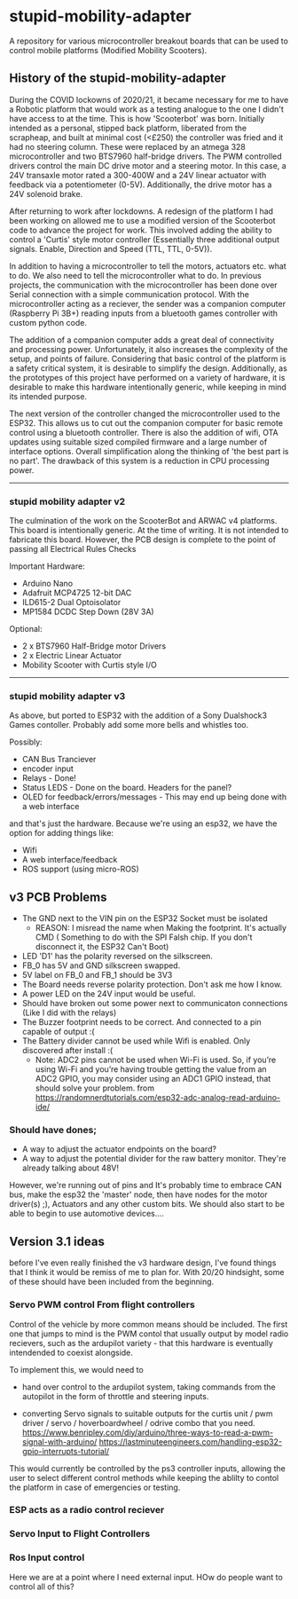 # stupid-mobility-adapter

A repository for various microcontroller breakout boards that can be used to control mobile platforms (Modified Mobility Scooters).

## History of the stupid-mobility-adapter

During the COVID lockowns of 2020/21, it became necessary for me to have a Robotic platform that would work as a testing analogue to the one I didn't have access to at the time. This is how 'Scooterbot' was born. Initially intended as a personal, stipped back platform, liberated from the scrapheap, and built at minimal cost (<£250) the controller was fried and it had no steering column. These were replaced by an atmega 328 microcontroller and two BTS7960 half-bridge drivers. The PWM controlled drivers control the main DC drive motor and a steering motor. In this case, a 24V transaxle motor rated a 300-400W and a 24V linear actuator with feedback via a potentiometer (0-5V). Additionally, the drive motor has a 24V solenoid brake. 

After returning to work after lockdowns. A redesign of the platform I had been working on allowed me to use a modified version of the Scooterbot code to advance the project for work. This involved adding the ability to control a 'Curtis' style motor controller (Essentially three additional output signals. Enable, Direction and Speed (TTL, TTL, 0-5V)).

In addition to having a microcontroller to tell the motors, actuators etc. what to do. We also need to tell the microcontroller what to do. In previous projects, the communication with the microcontroller has been done over Serial connection with a simple communication protocol. With the microcontroller acting as a reciever, the sender was a companion computer (Raspberry Pi 3B+) reading inputs from a bluetooth games controller with custom python code. 

The addition of a companion computer adds a great deal of connectivity and processing power. Unfortunately, it also increases the complexity of the setup, and points of failure. Considering that basic control of the platform is a safety critical system, it is desirable to simplify the design. Additionally, as the prototypes of this project have performed on a variety of hardware, it is desirable to make this hardware intentionally generic, while keeping in mind its intended purpose.

The next version of the controller changed the microcontroller used to the ESP32. This allows us to cut out the companion computer for basic remote control using a bluetooth controller. There is also the addition of wifi, OTA updates using suitable sized compiled firmware and a large number of interface options. Overall simplification along the thinking of 'the best part is no part'. The drawback of this system is a reduction in CPU processing power.  

---

### stupid mobility adapter v2 

The culmination of the work on the ScooterBot and ARWAC v4 platforms. This board is intentionally generic. 
At the time of writing. It is not intended to fabricate this board. However, the PCB design is complete to the point of passing all Electrical Rules Checks

Important Hardware:

- Arduino Nano
- Adafruit MCP4725 12-bit DAC
- ILD615-2 Dual Optoisolator
- MP1584 DCDC Step Down (28V 3A)

Optional:

- 2 x BTS7960 Half-Bridge motor Drivers
- 2 x Electric Linear Actuator
- Mobility Scooter with Curtis style I/O

---

### stupid mobility adapter v3

As above, but ported to ESP32 with the addition of a Sony Dualshock3 Games contoller. Probably add some more bells and whistles too. 

Possibly:
- CAN Bus Tranciever
- encoder input
- Relays - Done!
- Status LEDS - Done on  the board. Headers for the panel?
- OLED for feedback/errors/messages - This may end up being done with a web interface

and that's just the hardware. Because we're using an esp32, we have the option for adding things like:

- Wifi
- A web interface/feedback
- ROS support (using micro-ROS)

## v3 PCB Problems

- The GND next to the VIN pin on the ESP32 Socket must be isolated
    - REASON: I misread the name when Making the footprint. It's actually CMD ( Something to do with the SPI Falsh chip. If you don't disconnect it, the ESP32 Can't Boot)
- LED 'D1' has the polarity reversed on the silkscreen.
- FB_0 has 5V and GND silkscreen swapped.
- 5V label on FB_0 and FB_1 should be 3V3
- The Board needs reverse polarity protection. Don't ask me how I know.
- A power LED on the 24V input would be useful.
- Should have broken out some power next to communicaton connections (Like I did with the relays)
- The Buzzer footprint needs to be correct. And connected to a pin capable of output :( 
- The Battery divider cannot be used while Wifi is enabled. Only discovered after install :(
    - Note: ADC2 pins cannot be used when Wi-Fi is used. So, if you’re using Wi-Fi and you’re having trouble getting the value from an ADC2 GPIO, you may consider using an ADC1 GPIO instead, that should solve your problem. from https://randomnerdtutorials.com/esp32-adc-analog-read-arduino-ide/

### Should have dones;
- A way to adjust the actuator endpoints on the board?
- A way to adjust the potential divider for the raw battery monitor. They're already talking about 48V!

However, we're running out of pins and It's probably time to embrace CAN bus, make the esp32 the 'master' node, then have nodes for the motor driver(s) ;), Actuators and any other custom bits. We should also start to be able to begin to use automotive devices....  

## Version 3.1 ideas

before I've even really finished the v3 hardware design, I've found things that I think it would be remiss of me to plan for. With 20/20 hindsight, some of these should have been included from the beginning.

### Servo PWM control From flight controllers

Control of the vehicle by more common means should be included. The first one that jumps to mind is the PWM contol that usually output by model radio recievers,
such as the ardupilot variety - that this hardware is eventually intendended to coexist alongside.

To implement this, we would need to 

- hand over control to the ardupilot system, taking commands from the autopilot in the form of throttle and steering inputs. 

- converting Servo signals to suitable outputs for the curtis unit / pwm driver / servo / hoverboardwheel / odrive combo that you need. 
https://www.benripley.com/diy/arduino/three-ways-to-read-a-pwm-signal-with-arduino/
https://lastminuteengineers.com/handling-esp32-gpio-interrupts-tutorial/

This would currently be controlled by the ps3 controller inputs, allowing the user to select different control methods while keeping the ablilty to contol the platform in case of emergencies or testing. 

### ESP acts as a radio control reciever 

### Servo Input to Flight Controllers

### Ros Input control

Here we are at a point where I need external input. HOw do people want to control all of this?